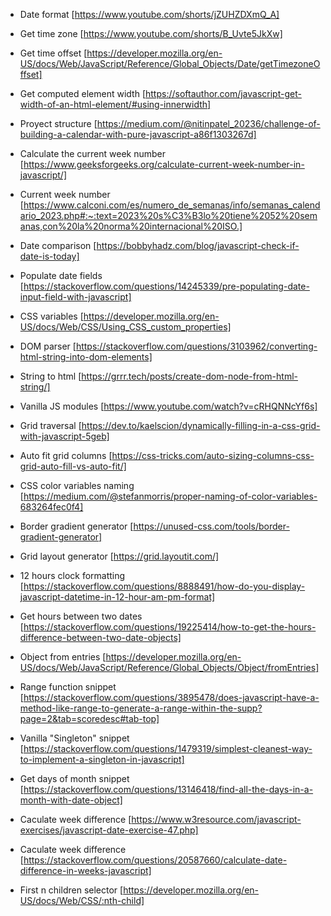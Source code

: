 * Date format [https://www.youtube.com/shorts/jZUHZDXmQ_A]

* Get time zone [https://www.youtube.com/shorts/B_Uvte5JkXw]

* Get time offset [https://developer.mozilla.org/en-US/docs/Web/JavaScript/Reference/Global_Objects/Date/getTimezoneOffset]

* Get computed element width [https://softauthor.com/javascript-get-width-of-an-html-element/#using-innerwidth]

* Proyect structure [https://medium.com/@nitinpatel_20236/challenge-of-building-a-calendar-with-pure-javascript-a86f1303267d]

* Calculate the current week number [https://www.geeksforgeeks.org/calculate-current-week-number-in-javascript/]

* Current week number [https://www.calconi.com/es/numero_de_semanas/info/semanas_calendario_2023.php#:~:text=2023%20s%C3%B3lo%20tiene%2052%20semanas,con%20la%20norma%20internacional%20ISO.]

* Date comparison [https://bobbyhadz.com/blog/javascript-check-if-date-is-today]

* Populate date fields [https://stackoverflow.com/questions/14245339/pre-populating-date-input-field-with-javascript]

* CSS variables [https://developer.mozilla.org/en-US/docs/Web/CSS/Using_CSS_custom_properties]

* DOM parser [https://stackoverflow.com/questions/3103962/converting-html-string-into-dom-elements]

* String to html [https://grrr.tech/posts/create-dom-node-from-html-string/]

* Vanilla JS modules [https://www.youtube.com/watch?v=cRHQNNcYf6s]

* Grid traversal [https://dev.to/kaelscion/dynamically-filling-in-a-css-grid-with-javascript-5geb]

* Auto fit grid columns [https://css-tricks.com/auto-sizing-columns-css-grid-auto-fill-vs-auto-fit/]

* CSS color variables naming [https://medium.com/@stefanmorris/proper-naming-of-color-variables-683264fec0f4]

* Border gradient generator [https://unused-css.com/tools/border-gradient-generator]

* Grid layout generator [https://grid.layoutit.com/]

* 12 hours clock formatting [https://stackoverflow.com/questions/8888491/how-do-you-display-javascript-datetime-in-12-hour-am-pm-format]

* Get hours between two dates [https://stackoverflow.com/questions/19225414/how-to-get-the-hours-difference-between-two-date-objects]

* Object from entries [https://developer.mozilla.org/en-US/docs/Web/JavaScript/Reference/Global_Objects/Object/fromEntries]

* Range function snippet [https://stackoverflow.com/questions/3895478/does-javascript-have-a-method-like-range-to-generate-a-range-within-the-supp?page=2&tab=scoredesc#tab-top]

* Vanilla "Singleton" snippet [https://stackoverflow.com/questions/1479319/simplest-cleanest-way-to-implement-a-singleton-in-javascript]

* Get days of month snippet [https://stackoverflow.com/questions/13146418/find-all-the-days-in-a-month-with-date-object]

* Caculate week difference [https://www.w3resource.com/javascript-exercises/javascript-date-exercise-47.php]
  
* Caculate week difference [https://stackoverflow.com/questions/20587660/calculate-date-difference-in-weeks-javascript]

* First n children selector [https://developer.mozilla.org/en-US/docs/Web/CSS/:nth-child]